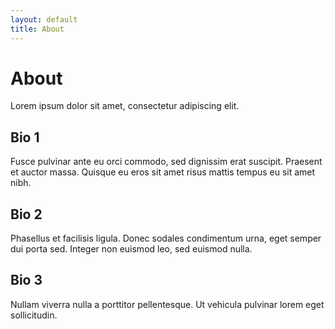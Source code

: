 ```yaml
---
layout: default
title: About
---
```

# About

Lorem ipsum dolor sit amet, consectetur adipiscing elit.

## Bio 1

Fusce pulvinar ante eu orci commodo, sed dignissim erat suscipit. Praesent et auctor massa. Quisque eu eros sit amet risus mattis tempus eu sit amet nibh. 

## Bio 2

Phasellus et facilisis ligula. Donec sodales condimentum urna, eget semper dui porta sed. Integer non euismod leo, sed euismod nulla.
 
## Bio 3

Nullam viverra nulla a porttitor pellentesque. Ut vehicula pulvinar lorem eget sollicitudin. 

